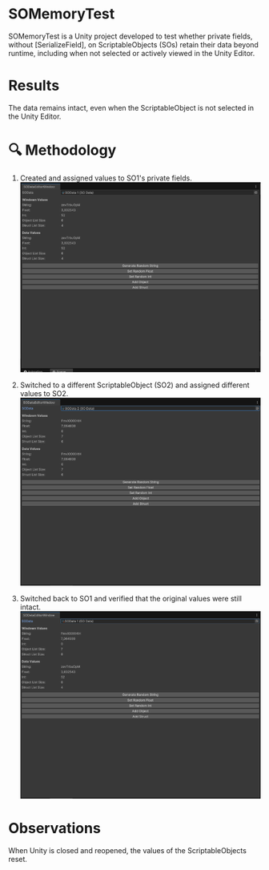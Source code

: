 # SOMemoryTest
SOMemoryTest is a Unity project developed to test whether private fields, without [SerializeField], on ScriptableObjects (SOs) retain their data beyond runtime, including when not selected or actively viewed in the Unity Editor.

# Results
The data remains intact, even when the ScriptableObject is not selected in the Unity Editor.

# 🔍 Methodology
1. Created and assigned values to SO1's private fields.
 ![SO1's private fields](Images/DadosGeradosSO1.png)

2. Switched to a different ScriptableObject (SO2) and assigned different values to SO2.
 ![SO2's private fields](Images/DadosGeradosSO2.png)

3. Switched back to SO1 and verified that the original values were still intact.
 ![SO1's private fields](Images/DadosAntigosSO1.png)
   
# Observations
When Unity is closed and reopened, the values of the ScriptableObjects reset.
